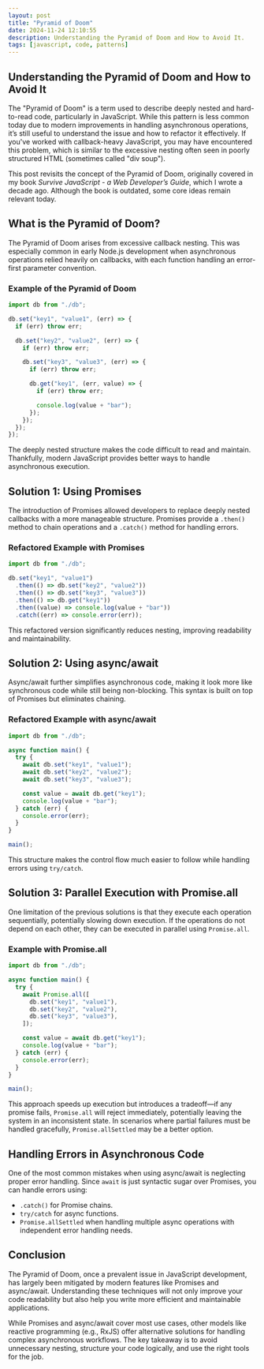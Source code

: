 ```yaml
---
layout: post
title: "Pyramid of Doom"
date: 2024-11-24 12:10:55
description: Understanding the Pyramid of Doom and How to Avoid It.
tags: [javascript, code, patterns]
---
```


## Understanding the Pyramid of Doom and How to Avoid It

The "Pyramid of Doom" is a term used to describe deeply nested and hard-to-read code, particularly in JavaScript. While this pattern is less common today due to modern improvements in handling asynchronous operations, it’s still useful to understand the issue and how to refactor it effectively. If you've worked with callback-heavy JavaScript, you may have encountered this problem, which is similar to the excessive nesting often seen in poorly structured HTML (sometimes called "div soup").

This post revisits the concept of the Pyramid of Doom, originally covered in my book _Survive JavaScript - a Web Developer’s Guide_, which I wrote a decade ago. Although the book is outdated, some core ideas remain relevant today.

## What is the Pyramid of Doom?

The Pyramid of Doom arises from excessive callback nesting. This was especially common in early Node.js development when asynchronous operations relied heavily on callbacks, with each function handling an error-first parameter convention.

### Example of the Pyramid of Doom

```javascript
import db from "./db";

db.set("key1", "value1", (err) => {
  if (err) throw err;

  db.set("key2", "value2", (err) => {
    if (err) throw err;

    db.set("key3", "value3", (err) => {
      if (err) throw err;

      db.get("key1", (err, value) => {
        if (err) throw err;

        console.log(value + "bar");
      });
    });
  });
});
```

The deeply nested structure makes the code difficult to read and maintain. Thankfully, modern JavaScript provides better ways to handle asynchronous execution.

## Solution 1: Using Promises

The introduction of Promises allowed developers to replace deeply nested callbacks with a more manageable structure. Promises provide a `.then()` method to chain operations and a `.catch()` method for handling errors.

### Refactored Example with Promises

```javascript
import db from "./db";

db.set("key1", "value1")
  .then(() => db.set("key2", "value2"))
  .then(() => db.set("key3", "value3"))
  .then(() => db.get("key1"))
  .then((value) => console.log(value + "bar"))
  .catch((err) => console.error(err));
```

This refactored version significantly reduces nesting, improving readability and maintainability.

## Solution 2: Using async/await

Async/await further simplifies asynchronous code, making it look more like synchronous code while still being non-blocking. This syntax is built on top of Promises but eliminates chaining.

### Refactored Example with async/await

```javascript
import db from "./db";

async function main() {
  try {
    await db.set("key1", "value1");
    await db.set("key2", "value2");
    await db.set("key3", "value3");

    const value = await db.get("key1");
    console.log(value + "bar");
  } catch (err) {
    console.error(err);
  }
}

main();
```

This structure makes the control flow much easier to follow while handling errors using `try/catch`.

## Solution 3: Parallel Execution with Promise.all

One limitation of the previous solutions is that they execute each operation sequentially, potentially slowing down execution. If the operations do not depend on each other, they can be executed in parallel using `Promise.all`.

### Example with Promise.all

```javascript
import db from "./db";

async function main() {
  try {
    await Promise.all([
      db.set("key1", "value1"),
      db.set("key2", "value2"),
      db.set("key3", "value3"),
    ]);

    const value = await db.get("key1");
    console.log(value + "bar");
  } catch (err) {
    console.error(err);
  }
}

main();
```

This approach speeds up execution but introduces a tradeoff—if any promise fails, `Promise.all` will reject immediately, potentially leaving the system in an inconsistent state. In scenarios where partial failures must be handled gracefully, `Promise.allSettled` may be a better option.

## Handling Errors in Asynchronous Code

One of the most common mistakes when using async/await is neglecting proper error handling. Since `await` is just syntactic sugar over Promises, you can handle errors using:

- `.catch()` for Promise chains.
- `try/catch` for async functions.
- `Promise.allSettled` when handling multiple async operations with independent error handling needs.

## Conclusion

The Pyramid of Doom, once a prevalent issue in JavaScript development, has largely been mitigated by modern features like Promises and async/await. Understanding these techniques will not only improve your code readability but also help you write more efficient and maintainable applications.

While Promises and async/await cover most use cases, other models like reactive programming (e.g., RxJS) offer alternative solutions for handling complex asynchronous workflows. The key takeaway is to avoid unnecessary nesting, structure your code logically, and use the right tools for the job.
